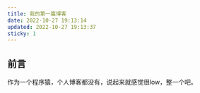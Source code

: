 ```yaml
---
title: 我的第一篇博客
date: 2022-10-27 19:13:14
updated: 2022-10-27 19:13:37
sticky: 1
---
```


## 前言
作为一个程序猿，个人博客都没有，说起来就感觉很low，整一个吧。





